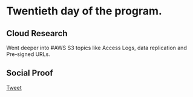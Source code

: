 <!--This is a template you can use for quick progress days. It removes a lot of the steps we encourage you to share in the longer template 000-DAY-ARTICLE-LONG-TEMPLATE.MD-->

# Twentieth day of the program.

## Cloud Research

Went deeper into #AWS S3 topics like Access Logs, data replication and Pre-signed URLs.

## Social Proof


[Tweet](https://twitter.com/syed2048/status/1397786099406286849)
